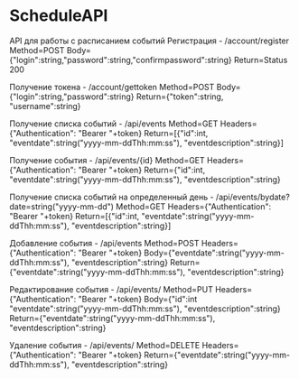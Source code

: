# ScheduleAPI

API для работы с расписанием событий
Регистрация - /account/register 
Method=POST 
Body={"login":string,"password":string,"confirmpassword":string} 
Return=Status 200

Получение токена - /account/gettoken 
Method=POST 
Body={"login":string,"password":string} 
Return={"token":string, "username":string}

Получение списка событий - /api/events 
Method=GET 
Headers={"Authentication": "Bearer "+token} 
Return=[{"id":int, "eventdate":string("yyyy-mm-ddThh:mm:ss"), "eventdescription":string}]

Получение события - /api/events/{id} 
Method=GET 
Headers={"Authentication": "Bearer "+token} 
Return={"id":int, "eventdate":string("yyyy-mm-ddThh:mm:ss"), "eventdescription":string}

Получение списка событий на определенный день - /api/events/bydate?date=string("yyyy-mm-dd") 
Method=GET 
Headers={"Authentication": "Bearer "+token} 
Return=[{"id":int, "eventdate":string("yyyy-mm-ddThh:mm:ss"), "eventdescription":string}]

Добавление события - /api/events 
Method=POST 
Headers={"Authentication": "Bearer "+token} 
Body={"eventdate":string("yyyy-mm-ddThh:mm:ss"), "eventdescription":string} 
Return={"eventdate":string("yyyy-mm-ddThh:mm:ss"), "eventdescription":string}

Редактирование события - /api/events/ 
Method=PUT 
Headers={"Authentication": "Bearer "+token} 
Body={"id":int "eventdate":string("yyyy-mm-ddThh:mm:ss"), "eventdescription":string} 
Return={"eventdate":string("yyyy-mm-ddThh:mm:ss"), "eventdescription":string}

Удаление события - /api/events/ 
Method=DELETE 
Headers={"Authentication": "Bearer "+token} 
Return={"eventdate":string("yyyy-mm-ddThh:mm:ss"), "eventdescription":string}
